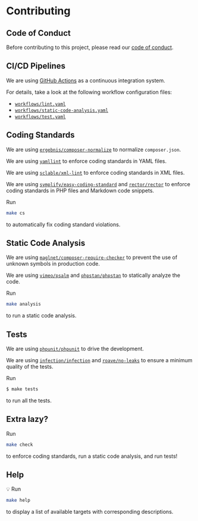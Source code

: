 # Contributing

## Code of Conduct

Before contributing to this project, please read our [code of conduct](.github/CODE_OF_CONDUCT.md).

## CI/CD Pipelines

We are using [GitHub Actions](https://github.com/features/actions) as a continuous integration system.

For details, take a look at the following workflow configuration files:

- [`workflows/lint.yaml`](workflows/lint.yaml)
- [`workflows/static-code-analysis.yaml`](workflows/static-code-analysis.yaml)
- [`workflows/test.yaml`](workflows/test.yaml)

## Coding Standards

We are using [`ergebnis/composer-normalize`](https://github.com/ergebnis/composer-normalize) to
normalize `composer.json`.

We are using [`yamllint`](https://github.com/adrienverge/yamllint) to enforce coding standards in YAML files.

We are using [`sclable/xml-lint`](https://github.com/sclable/xml-lint) to enforce coding standards in XML files.

We are using [`symplify/easy-coding-standard`](https://github.com/symplify/easy-coding-standard)
and [`rector/rector`](rector/rector) to enforce coding standards in PHP files
and Markdown code snippets.

Run

```sh
make cs
```

to automatically fix coding standard violations.

## Static Code Analysis

We are using [`maglnet/composer-require-checker`](https://github.com/maglnet/ComposerRequireChecker) to prevent the use
of unknown symbols in production code.

We are using [`vimeo/psalm`](https://github.com/vimeo/psalm) and [`phpstan/phpstan`](https://github.com/phpstan/phpstan) to
statically analyze the code.

Run

```sh
make analysis
```

to run a static code analysis.

## Tests

We are using [`phpunit/phpunit`](https://github.com/sebastianbergmann/phpunit) to drive the development.

We are using [`infection/infection`](https://github.com/infection/infection)
and [`roave/no-leaks`](https://github.com/roave/no-leaks) to ensure a minimum quality of the tests.

Run

```sh
$ make tests
```

to run all the tests.

## Extra lazy?

Run

```sh
make check
```

to enforce coding standards, run a static code analysis, and run tests!

## Help

:bulb: Run

```sh
make help
```

to display a list of available targets with corresponding descriptions.
